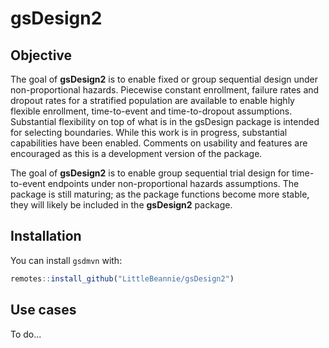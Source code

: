 <!-- README.md is generated from README.Rmd. Please edit that file -->

# gsDesign2

## Objective
The goal of **gsDesign2** is to enable fixed or group sequential design under non-proportional hazards. Piecewise constant enrollment, failure rates and dropout rates for a stratified population are available to enable highly flexible enrollment, time-to-event and time-to-dropout assumptions. Substantial flexibility on top of what is in the gsDesign package is intended for selecting boundaries. While this work is in progress, substantial capabilities have been enabled. Comments on usability and features are encouraged as this is a development version of the package.

The goal of **gsDesign2** is to enable group sequential trial design for time-to-event endpoints under non-proportional hazards assumptions. The package is still maturing; as the package functions become more stable, they will likely be included in the **gsDesign2** package.

## Installation

You can install `gsdmvn` with:

``` r
remotes::install_github("LittleBeannie/gsDesign2")
```

## Use cases

To do...
